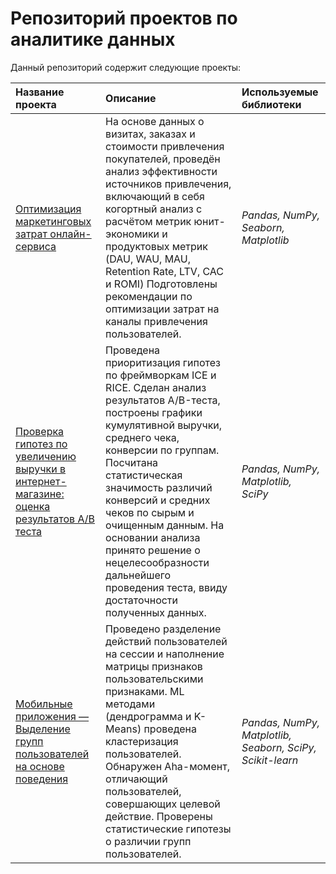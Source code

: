 # Репозиторий проектов по аналитике данных

Данный репозиторий содержит следующие проекты:

|**Название проекта** |**Описание** |**Используемые библиотеки**|
|:--------------------|:------------|:--------------------------|
|[Оптимизация маркетинговых затрат онлайн-сервиса](https://github.com/NI-coder/data_analytics_projects/tree/master/marketing_costs_optimization_project)|На основе данных о визитах, заказах и стоимости привлечения покупателей, проведён анализ эффективности источников привлечения, включающий в себя когортный анализ с расчётом метрик юнит-экономики и продуктовых метрик (DAU, WAU, MAU, Retention Rate, LTV, CAC  и ROMI) Подготовлены рекомендации по оптимизации затрат на каналы привлечения пользователей. | *Pandas, NumPy, Seaborn, Matplotlib* |
|[Проверка гипотез по увеличению выручки в интернет-магазине: оценка результатов A/B теста](https://github.com/NI-coder/data_analytics_projects/tree/master/hypotheses_and_ab_test_project)|Проведена приоритизация гипотез по фреймворкам ICE и RICE. Сделан анализ результатов A/B-теста, построены графики кумулятивной выручки, среднего чека, конверсии по группам. Посчитана статистическая значимость различий конверсий и средних чеков по сырым и очищенным данным. На основании анализа принято решение о нецелесообразности дальнейшего проведения теста, ввиду достаточности полученных данных.|*Pandas, NumPy, Matplotlib, SciPy*|
|[Мобильные приложения — Выделение групп пользователей на основе поведения](https://github.com/NI-coder/data_analytics_projects/tree/master/mobile_app_users_clustering_project)|Проведено разделение действий пользователей на сессии и наполнение матрицы признаков пользовательскими признаками. ML методами (дендрограмма и K-Means) проведена кластеризация пользователей. Обнаружен Aha-момент, отличающий пользователей, совершающих целевой действие. Проверены статистические гипотезы о различии групп пользователей.|*Pandas, NumPy, Matplotlib, Seaborn, SciPy, Scikit-learn*|